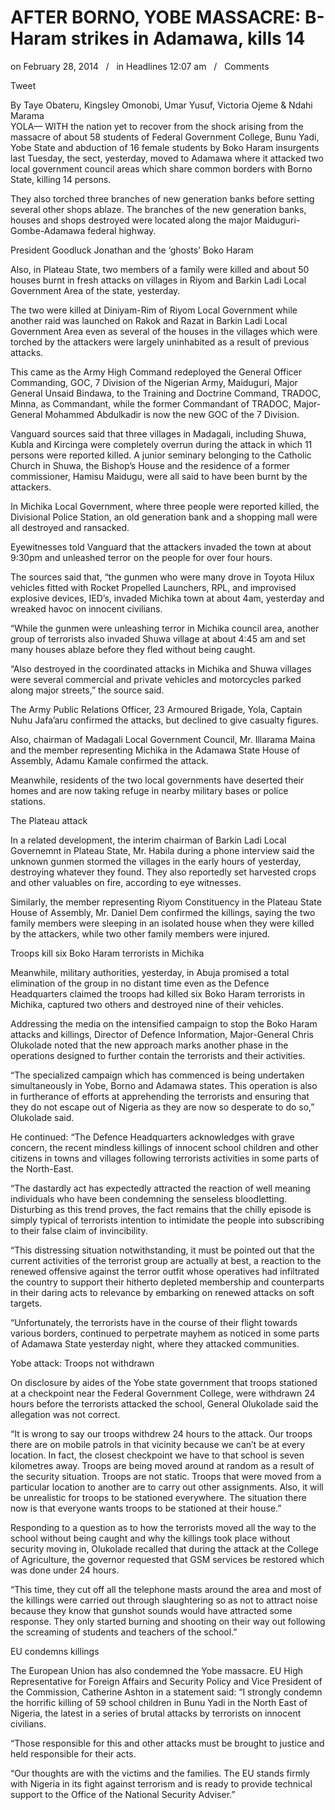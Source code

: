# AFTER BORNO, YOBE MASSACRE: B-Haram strikes in Adamawa, kills 14

on February 28, 2014   /   in Headlines 12:07 am   /   Comments

Tweet

By Taye Obateru, Kingsley Omonobi, Umar Yusuf, Victoria Ojeme & Ndahi Marama  
YOLA— WITH the nation yet to recover from the shock arising from the massacre of about 58 students of Federal Government College, Bunu Yadi, Yobe State and abduction of 16 female students by Boko Haram insurgents last Tuesday, the sect, yesterday, moved to Adamawa where it attacked two local government council areas which share common borders with Borno State, killing 14 persons.

They also torched three branches of new generation banks before setting several other shops ablaze. The branches of the new generation banks, houses and shops destroyed were located along the major Maiduguri-Gombe-Adamawa federal highway.

President Goodluck Jonathan and the ‘ghosts’ Boko Haram

Also, in Plateau State, two members of a family were killed and about 50 houses burnt in fresh attacks on villages in Riyom and Barkin Ladi Local Government Area of the state, yesterday.

The two were killed at Diniyam-Rim of Riyom Local Government while another raid was launched on Rakok and Razat in Barkin Ladi Local Government Area even as several of the houses in the villages which were torched by the attackers were largely uninhabited as a result of previous attacks.

This came as the Army High Command redeployed the General Officer Commanding, GOC, 7 Division of the Nigerian Army, Maiduguri, Major General Unsaid Bindawa, to the Training and Doctrine Command, TRADOC, Minna, as Commandant, while the former Commandant of TRADOC, Major-General Mohammed Abdulkadir is now the new GOC of the 7 Division.

Vanguard sources said that three villages in Madagali, including Shuwa, Kubla and Kircinga were completely overrun during the attack in which 11 persons were reported killed. A junior seminary belonging to the Catholic Church in Shuwa, the Bishop’s House and the residence of a former commissioner, Hamisu Maidugu, were all said to have been burnt by the attackers.

In Michika Local Government, where three people were reported killed, the Divisional Police Station, an old generation bank and a shopping mall were all destroyed and ransacked.

Eyewitnesses told Vanguard that the attackers invaded the town at about 9:30pm and unleashed terror on the people for over four hours.

The sources said that, “the gunmen who were many drove in Toyota Hilux vehicles fitted with Rocket Propelled Launchers, RPL, and improvised explosive devices, IED’s, invaded Michika town at about 4am, yesterday and wreaked havoc on innocent civilians.

“While the gunmen were unleashing terror in Michika council area, another group of terrorists also invaded Shuwa village at about 4:45 am and set many houses ablaze before they fled without being caught.

“Also destroyed in the coordinated attacks in Michika and Shuwa villages were several commercial and private vehicles and motorcycles parked along major streets,” the source said.

The Army Public Relations Officer, 23 Armoured Brigade, Yola, Captain Nuhu Jafa’aru confirmed the attacks, but declined to give casualty figures.

Also, chairman of Madagali Local Government Council, Mr. Illarama Maina and the member representing Michika in the Adamawa State House of Assembly, Adamu Kamale confirmed the attack.

Meanwhile, residents of the two local governments have deserted their homes and are now taking refuge in nearby military bases or police stations.

The Plateau attack

In a related development, the interim chairman of Barkin Ladi Local Governemnt in Plateau State, Mr. Habila during a phone interview said the unknown gunmen stormed the villages in the early hours of yesterday, destroying whatever they found. They also reportedly set harvested crops and other valuables on fire, according to eye witnesses.

Similarly, the member representing Riyom Constituency in the Plateau State House of Assembly, Mr. Daniel Dem confirmed the killings, saying the two family members were sleeping in an isolated house when they were killed by the attackers, while two other family members were injured.

Troops kill six Boko Haram terrorists in Michika

Meanwhile, military authorities, yesterday, in Abuja promised a total elimination of the group in no distant time even as the Defence Headquarters claimed the troops had killed six Boko Haram terrorists in Michika, captured two others and destroyed nine of their vehicles.

Addressing the media on the intensified campaign to stop the Boko Haram attacks and killings, Director of Defence Information, Major-General Chris Olukolade noted that the new approach marks another phase in the operations designed to further contain the terrorists and their activities.

“The specialized campaign which has commenced is being undertaken simultaneously in Yobe, Borno and Adamawa states. This operation is also in furtherance of efforts at apprehending the terrorists and ensuring that they do not escape out of Nigeria as they are now so desperate to do so,” Olukolade said.

He continued: “The Defence Headquarters acknowledges with grave concern, the recent mindless killings of innocent school children and other citizens in towns and villages following terrorists activities in some parts of the North-East.

“The dastardly act has expectedly attracted the reaction of well meaning individuals who have been condemning the senseless bloodletting. Disturbing as this trend proves, the fact remains that the chilly episode is simply typical of terrorists intention to intimidate the people into subscribing to their false claim of invincibility.

“This distressing situation notwithstanding, it must be pointed out that the current activities of the terrorist group are actually at best, a reaction to the renewed offensive against the terror outfit whose operatives had infiltrated the country to support their hitherto depleted membership and counterparts in their daring acts to relevance by embarking on renewed attacks on soft targets.

“Unfortunately, the terrorists have in the course of their flight towards various borders, continued to perpetrate mayhem as noticed in some parts of Adamawa State yesterday night, where they attacked communities.

Yobe attack: Troops not withdrawn

On disclosure by aides of the Yobe state government that troops stationed at a checkpoint near the Federal Government College, were withdrawn 24 hours before the terrorists attacked the school, General Olukolade said the allegation was not correct.

“It is wrong to say our troops withdrew 24 hours to the attack. Our troops there are on mobile patrols in that vicinity because we can’t be at every location. In fact, the closest checkpoint we have to that school is seven kilometres away. Troops are being moved around at random as a result of the security situation. Troops are not static. Troops that were moved from a particular location to another are to carry out other assignments. Also, it will be unrealistic for troops to be stationed everywhere. The situation there now is that everyone wants troops to be stationed at their house.”

Responding to a question as to how the terrorists moved all the way to the school without being caught and why the killings took place without security moving in, Olukolade recalled that during the attack at the College of Agriculture, the governor requested that GSM services be restored which was done under 24 hours.

“This time, they cut off all the telephone masts around the area and most of the killings were carried out through slaughtering so as not to attract noise because they know that gunshot sounds would have attracted some response. They only started burning and shooting on their way out following the screaming of students and teachers of the school.”

EU condemns killings

The European Union has also condemned the Yobe massacre. EU High Representative for Foreign Affairs and Security Policy and Vice President of the Commission, Catherine Ashton in a statement said: “I strongly condemn the horrific killing of 59 school children in Bunu Yadi in the North East of Nigeria, the latest in a series of brutal attacks by terrorists on innocent civilians.

“Those responsible for this and other attacks must be brought to justice and held responsible for their acts.

“Our thoughts are with the victims and the families. The EU stands firmly with Nigeria in its fight against terrorism and is ready to provide technical support to the Office of the National Security Adviser.”
